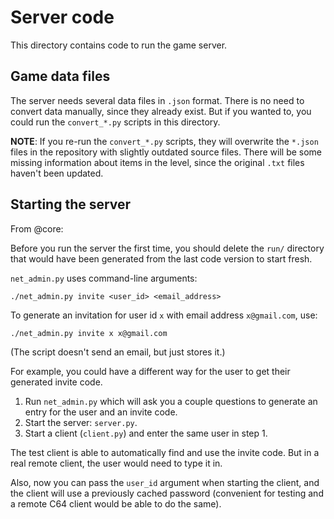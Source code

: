 # Server code

This directory contains code to run the game server.

## Game data files

The server needs several data files in `.json` format.
There is no need to convert data manually, since they already exist.
But if you wanted to, you could run the `convert_*.py` scripts in this directory.

**NOTE**: If you re-run the `convert_*.py` scripts, they will overwrite the `*.json` files in the repository with slightly outdated source files.
There will be some missing information about items in the level, since the original `.txt` files haven't been updated.

## Starting the server

From @core:

Before you run the server the first time, you should delete the `run/` directory that would have been generated from the last code version to start fresh.

`net_admin.py` uses command-line arguments:

    ./net_admin.py invite <user_id> <email_address>

To generate an invitation for user id `x` with email address `x@gmail.com`, use:

    ./net_admin.py invite x x@gmail.com

(The script doesn't send an email, but just stores it.)

For example, you could have a different way for the user to get their generated invite code.

1. Run `net_admin.py` which will ask you a couple questions to generate an entry for the user and an invite code.
2. Start the server: `server.py`.
3. Start a client (`client.py`) and enter the same user in step 1.

The test client is able to automatically find and use the invite code.
But in a real remote client, the user would need to type it in.

Also, now you can pass the `user_id` argument when starting the client, and the client will use a previously cached password (convenient for testing and a remote C64 client would be able to do the same).
